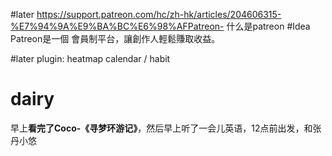 #later  https://support.patreon.com/hc/zh-hk/articles/204606315-%E7%94%9A%E9%BA%BC%E6%98%AFPatreon-   什么是patreon  #Idea Patreon是一個 會員制平台，讓創作人輕鬆賺取收益。

#later plugin: heatmap calendar / habit 





# dairy
早上**看完了Coco-《寻梦环游记》**，然后早上听了一会儿英语，12点前出发，和张丹小悠